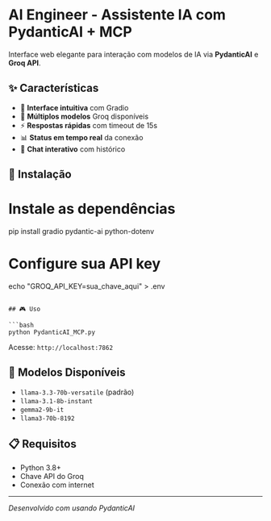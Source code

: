 # AI Engineer - Assistente IA com PydanticAI + MCP

Interface web elegante para interação com modelos de IA via **PydanticAI** e **Groq API**.

## ✨ Características

- 🎯 **Interface intuitiva** com Gradio
- 🔄 **Múltiplos modelos** Groq disponíveis
- ⚡ **Respostas rápidas** com timeout de 15s
- 📊 **Status em tempo real** da conexão
- 💬 **Chat interativo** com histórico

## 🚀 Instalação

# Instale as dependências
pip install gradio pydantic-ai python-dotenv

# Configure sua API key
echo "GROQ_API_KEY=sua_chave_aqui" > .env
```

## 🎮 Uso

```bash
python PydanticAI_MCP.py
```

Acesse: `http://localhost:7862`

## 🔧 Modelos Disponíveis

- `llama-3.3-70b-versatile` (padrão)
- `llama-3.1-8b-instant`
- `gemma2-9b-it`
- `llama3-70b-8192`

## 📋 Requisitos

- Python 3.8+
- Chave API do Groq
- Conexão com internet

---

*Desenvolvido com usando PydanticAI*

